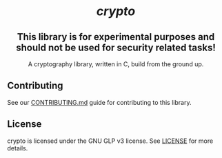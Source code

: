 <h1 align="center"><i>crypto</i></h1>
<h2 align="center">This library is for experimental purposes and should not be used for security related tasks!</h2>
<p align="center" >A cryptography library, written in C, build from the ground up.<p>

## Contributing
See our [CONTRIBUTING.md](https://github.com/JohnnyS318/crypto/blob/master/CONTRIBUTING.md) guide for contributing to this library.

## License
crypto is licensed under the GNU GLP v3 license. See [LICENSE](https://github.com/JohnnyS318/crypto/blob/master/LICENSE) for more details.

